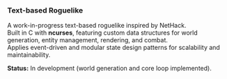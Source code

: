 ### Text-based Roguelike

A work-in-progress text-based roguelike inspired by NetHack.  
Built in C with **ncurses**, featuring custom data structures for world generation, entity management, rendering, and combat.  
Applies event-driven and modular state design patterns for scalability and maintainability.

**Status:** In development (world generation and core loop implemented).
